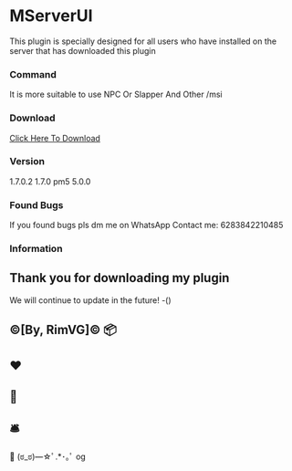 # MServerUI
This plugin is specially designed for all users who have installed on the server that has downloaded this plugin

### Command
It is more suitable to use NPC
Or Slapper And Other
/msi

### Download
[Click Here To Download](https://poggit.pmmp.io/ci/RimVG/MServersUI/~)

### Version
1.7.0.2
1.7.0
pm5
5.0.0

### Found Bugs
If you found bugs pls dm me on WhatsApp Contact me: 6283842210485

### Information
Thank you for downloading my plugin
-
We will continue to update in the future!
-()

©[By, RimVG]©
📦
-
♥️
-
📩
-
🛎️
-
🔖
(⁠ಠ⁠_⁠ಠ⁠)⁠━⁠☆ﾟ⁠.⁠*⁠･⁠｡ﾟ
og